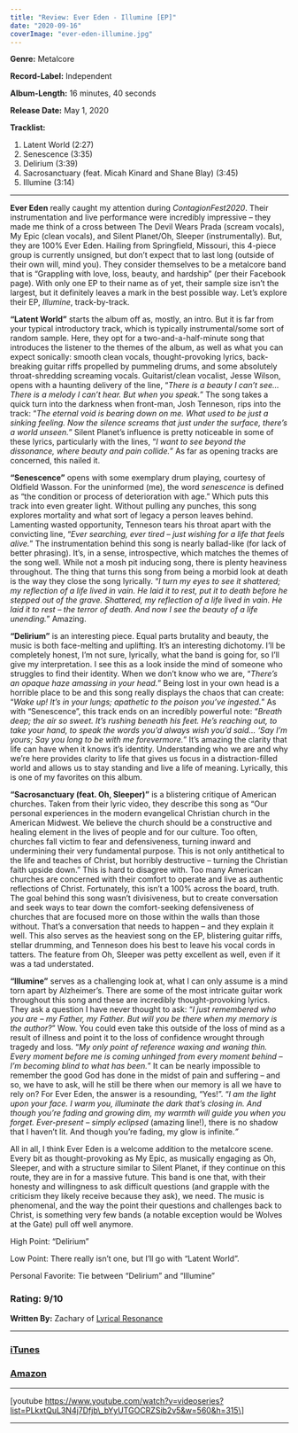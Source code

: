 ```yaml
---
title: "Review: Ever Eden - Illumine [EP]"
date: "2020-09-16"
coverImage: "ever-eden-illumine.jpg"
---
```


**Genre:** Metalcore

**Record-Label:** Independent

**Album-Length:** 16 minutes, 40 seconds

**Release Date:** May 1, 2020

**Tracklist:**

1. Latent World (2:27)
2. Senescence (3:35)
3. Delirium (3:39)
4. Sacrosanctuary (feat. Micah Kinard and Shane Blay) (3:45)
5. Illumine (3:14)

* * *

**Ever Eden** really caught my attention during _ContagionFest2020_. Their instrumentation and live performance were incredibly impressive – they made me think of a cross between The Devil Wears Prada (scream vocals), My Epic (clean vocals), and Silent Planet/Oh, Sleeper (instrumentally). But, they are 100% Ever Eden. Hailing from Springfield, Missouri, this 4-piece group is currently unsigned, but don’t expect that to last long (outside of their own will, mind you). They consider themselves to be a metalcore band that is “Grappling with love, loss, beauty, and hardship” (per their Facebook page). With only one EP to their name as of yet, their sample size isn’t the largest, but it definitely leaves a mark in the best possible way. Let’s explore their EP, _Illumine_, track-by-track.

**“Latent World”** starts the album off as, mostly, an intro. But it is far from your typical introductory track, which is typically instrumental/some sort of random sample. Here, they opt for a two-and-a-half-minute song that introduces the listener to the themes of the album, as well as what you can expect sonically: smooth clean vocals, thought-provoking lyrics, back-breaking guitar riffs propelled by pummeling drums, and some absolutely throat-shredding screaming vocals. Guitarist/clean vocalist, Jesse Wilson, opens with a haunting delivery of the line, “_There is a beauty I can’t see… There is a melody I can’t hear. But when you speak._” The song takes a quick turn into the darkness when front-man, Josh Tenneson, rips into the track: “_The eternal void is bearing down on me. What used to be just a sinking feeling. Now the silence screams that just under the surface, there’s a world unseen._” Silent Planet’s influence is pretty noticeable in some of these lyrics, particularly with the lines, “_I want to see beyond the dissonance, where beauty and pain collide._” As far as opening tracks are concerned, this nailed it.

**“Senescence”** opens with some exemplary drum playing, courtesy of Oldfield Wasson. For the uninformed (me), the word _senescence_ is defined as “the condition or process of deterioration with age.” Which puts this track into even greater light. Without pulling any punches, this song explores mortality and what sort of legacy a person leaves behind. Lamenting wasted opportunity, Tenneson tears his throat apart with the convicting line, “_Ever searching, ever tired – just wishing for a life that feels alive._” The instrumentation behind this song is nearly ballad-like (for lack of better phrasing). It’s, in a sense, introspective, which matches the themes of the song well. While not a mosh pit inducing song, there is plenty heaviness throughout. The thing that turns this song from being a morbid look at death is the way they close the song lyrically. “_I turn my eyes to see it shattered; my reflection of a life lived in vain. He laid it to rest, put it to death before he stepped out of the grave. Shattered, my reflection of a life lived in vain. He laid it to rest – the terror of death. And now I see the beauty of a life unending._” Amazing.

**“Delirium”** is an interesting piece. Equal parts brutality and beauty, the music is both face-melting and uplifting. It’s an interesting dichotomy. I’ll be completely honest, I’m not sure, lyrically, what the band is going for, so I’ll give my interpretation. I see this as a look inside the mind of someone who struggles to find their identity. When we don’t know who we are, “_There’s an opaque haze amassing in your head._” Being lost in your own head is a horrible place to be and this song really displays the chaos that can create: “_Wake up! It’s in your lungs; apathetic to the poison you’ve ingested._” As with “Senescence”, this track ends on an incredibly powerful note: “_Breath deep; the air so sweet. It’s rushing beneath his feet. He’s reaching out, to take your hand, to speak the words you’d always wish you’d said… ‘Say I’m yours; Say you long to be with me forevermore._” It’s amazing the clarity that life can have when it knows it’s identity. Understanding who we are and why we’re here provides clarity to life that gives us focus in a distraction-filled world and allows us to stay standing and live a life of meaning. Lyrically, this is one of my favorites on this album.

**“Sacrosanctuary (feat. Oh, Sleeper)”** is a blistering critique of American churches. Taken from their lyric video, they describe this song as “Our personal experiences in the modern evangelical Christian church in the American Midwest. We believe the church should be a constructive and healing element in the lives of people and for our culture. Too often, churches fall victim to fear and defensiveness, turning inward and undermining their very fundamental purpose. This is not only antithetical to the life and teaches of Christ, but horribly destructive – turning the Christian faith upside down.” This is hard to disagree with. Too many American churches are concerned with their comfort to operate and live as authentic reflections of Christ. Fortunately, this isn’t a 100% across the board, truth. The goal behind this song wasn’t divisiveness, but to create conversation and seek ways to tear down the comfort-seeking defensiveness of churches that are focused more on those within the walls than those without. That’s a conversation that needs to happen – and they explain it well. This also serves as the heaviest song on the EP, blistering guitar riffs, stellar drumming, and Tenneson does his best to leave his vocal cords in tatters. The feature from Oh, Sleeper was petty excellent as well, even if it was a tad understated.

**“Illumine”** serves as a challenging look at, what I can only assume is a mind torn apart by Alzheimer’s. There are some of the most intricate guitar work throughout this song and these are incredibly thought-provoking lyrics. They ask a question I have never thought to ask: “_I just remembered who you are – my Father, my Father. But will you be there when my memory is the author?_” Wow. You could even take this outside of the loss of mind as a result of illness and point it to the loss of confidence wrought through tragedy and loss. “_My only point of reference waxing and waning thin. Every moment before me is coming unhinged from every moment behind – I’m becoming blind to what has been._” It can be nearly impossible to remember the good God has done in the midst of pain and suffering – and so, we have to ask, will he still be there when our memory is all we have to rely on? For Ever Eden, the answer is a resounding, “Yes!”. “_I am the light upon your face. I warm you, illuminate the dark that’s closing in. And though you’re fading and growing dim, my warmth will guide you when you forget. Ever-present – simply eclipsed_ (amazing line!), there is no shadow that I haven’t lit. And though you’re fading, my glow is infinite._”_

All in all, I think Ever Eden is a welcome addition to the metalcore scene. Every bit as thought-provoking as My Epic, as musically engaging as Oh, Sleeper, and with a structure similar to Silent Planet, if they continue on this route, they are in for a massive future. This band is one that, with their honesty and willingness to ask difficult questions (and grapple with the criticism they likely receive because they ask), we need. The music is phenomenal, and the way the point their questions and challenges back to Christ, is something very few bands (a notable exception would be Wolves at the Gate) pull off well anymore.

High Point: “Delirium”

Low Point: There really isn’t one, but I’ll go with “Latent World”.

Personal Favorite: Tie between “Delirium” and “Illumine”

### **Rating:** 9/10

**Written By:** Zachary of [Lyrical Resonance](https://www.youtube.com/channel/UCPtHnXMx7APZGv91ItLaLEw)

* * *

### [iTunes](https://music.apple.com/us/album/illumine-ep/1507118730?app=itunes&at=10ldoD)

### [Amazon](https://www.amazon.com/Illumine-Ever-Eden/dp/B086X8H95D/ref=sr_1_1?dchild=1&keywords=ever+eden+illumine&qid=1589256130&s=dmusic&sr=1-1)

* * *

\[youtube https://www.youtube.com/watch?v=videoseries?list=PLkxtQuL3N4j7Dfjb\_bYyUTGOCRZSib2v5&w=560&h=315\]

* * *
